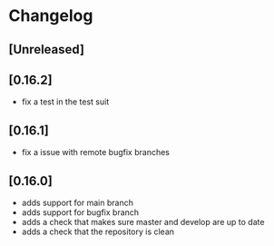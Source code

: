 <!--

All notable changes to this project will be documented in this file.

The format is based on [Keep a Changelog](https://keepachangelog.com/en/1.0.0/), and this project adheres to [Semantic Versioning](https://semver.org/spec/v2.0.0.html).

Lines should be no longer than 180 characters.
Change log entries should be formulated in the imperative present tense.

-->

# Changelog

## [Unreleased]

## [0.16.2]

* fix a test in the test suit

## [0.16.1]

* fix a issue with remote bugfix branches

## [0.16.0]

* adds support for main branch
* adds support for bugfix branch
* adds a check that makes sure master and develop are up to date
* adds a check that the repository is clean
